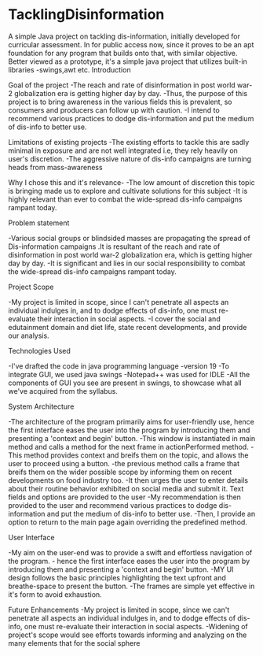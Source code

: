 # TacklingDisinformation
A simple Java project on tackling dis-information, initially developed for curricular assessment. In for public access now, since it proves to be an apt foundation for any program that builds onto that, with similar objective. Better viewed as a prototype, it's a simple java project that utilizes built-in libraries -swings,awt etc.
Introduction

Goal of the project -The reach and rate of disinformation in post world war-2 globalization era is getting higher day by day. -Thus, the purpose of this project is to bring awareness in the various fields this is prevalent, so consumers and producers can follow up with caution. -I intend to recommend various practices to dodge dis-information and put the medium of dis-info to better use.

Limitations of existing projects -The existing efforts to tackle this are sadly minimal in exposure and are not well integrated i.e, they rely heavily on user's discretion. -The aggressive nature of dis-info campaigns are turning heads from mass-awareness

Why I chose this and it's relevance- -The low amount of discretion this topic is bringing made us to explore and cultivate solutions for this subject -It is highly relevant than ever to combat the wide-spread dis-info campaigns rampant today.

Problem statement

-Various social groups or blindsided masses are propagating the spread of Dis-information campaigns .It is resultant of the reach and rate of disinformation in post world war-2 globalization era, which is getting higher day by day. -It is significant and lies in our social responsibility to combat the wide-spread dis-info campaigns rampant today.

Project Scope

-My project is limited in scope, since I can't penetrate all aspects an individual indulges in, and to dodge effects of dis-info, one must re-evaluate their interaction in social aspects. -I cover the social and edutainment domain and diet life, state recent developments, and provide our analysis.

Technologies Used

-I've drafted the code in java programming language -version 19 -To integrate GUI, we used java swings
-Notepad++ was used for IDLE -All the components of GUI you see are present in swings, to showcase what all we've acquired from the syllabus.

System Architecture

-The architecture of the program primarily aims for user-friendly use, hence the first interface eases the user into the program by introducing them and presenting a 'context and begin' button. -This window is instantiated in main method and calls a method for the next frame in actionPerformed method. -This method provides context and breifs them on the topic, and allows the user to proceed using a button. -the previous method calls a frame that breifs them on the wider possible scope by informing them on recent developments on food industry too. -It then urges the user to enter details about their routine behavior exhibited on social media and submit it. Text fields and options are provided to the user -My recommendation is then provided to the user and recommend various practices to dodge dis-information and put the medium of dis-info to better use. -Then, I provide an option to return to the main page again overriding the predefined method.

User Interface

-My aim on the user-end was to provide a swift and effortless navigation of the program. - hence the first interface eases the user into the program by introducing them and presenting a 'context and begin' button. -MY UI design follows the basic principles highlighting the text upfront and breathe-space to present the button. -The frames are simple yet effective in it's form to avoid exhaustion.

Future Enhancements -My project is limited in scope, since we can't penetrate all aspects an individual indulges in, and to dodge effects of dis-info, one must re-evaluate their interaction in social aspects. -Widening of project's scope would see efforts towards informing and analyzing on the many elements that for the social sphere
